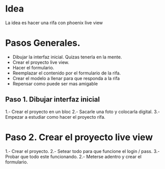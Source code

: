 # Idea

La idea es hacer una rifa con phoenix live view

# Pasos Generales.


- Dibujar la interfaz inicial. Quizas tenerla en la mente.
- Crear el proyecto live view.
- Hacer el formulario.
- Reemplazar el contenido por el formulario de la rifa.
- Crear el modelo a llenar para que responda a la rifa
- Repensar como puede ser mas amigable

## Paso 1. Dibujar interfaz inicial

1.- Crear el proyecto en un bloc
2.- Sacarle una foto y colocarla digital.
3.- Empezar a estudiar como hacer el proyecto rifa.

# Paso 2. Crear el proyecto live view

1.- Crear el proyecto.
2.- Setear todo para que funcione el login / pass.
3.- Probar que todo este funcionando.
2.- Meterse adentro y crear el formulario.
